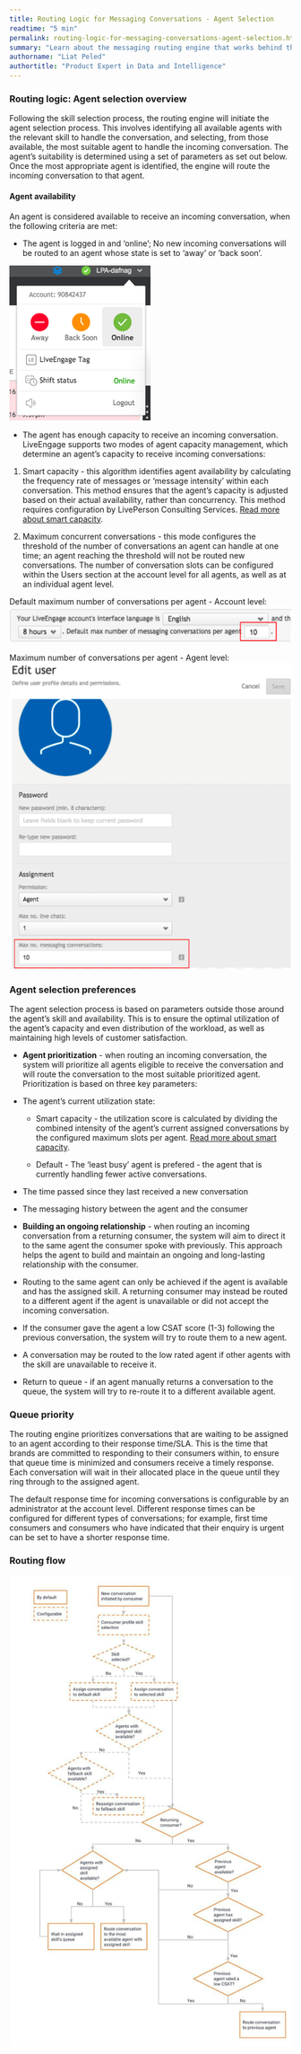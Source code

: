 ```yaml
---
title: Routing Logic for Messaging Conversations - Agent Selection
readtime: "5 min"
permalink: routing-logic-for-messaging-conversations-agent-selection.html
summary: "Learn about the messaging routing engine that works behind the scenes to select the agent that will handle an incoming conversation."
authorname: "Liat Peled"
authortitle: "Product Expert in Data and Intelligence"
---
```



### Routing logic: Agent selection overview

Following the skill selection process, the routing engine will initiate the agent selection process. This involves identifying all available agents with the relevant skill to handle the conversation, and selecting, from those available, the most suitable agent to handle the incoming conversation. The agent’s suitability is determined using a set of parameters as set out below. Once the most appropriate agent is identified, the engine will route the incoming conversation to that agent.

#### Agent availability

An agent is considered available to receive an incoming conversation, when the following criteria are met:

* The agent is logged in and ‘online’; No new incoming conversations will be routed to an agent whose state is set to ‘away’ or ‘back soon’.

![status setting](img/online-status-setting.png)

* The agent has enough capacity to receive an incoming conversation.
LiveEngage supports two modes of agent capacity management, which determine an agent’s capacity to receive incoming conversations:

 1. Smart capacity - this algorithm identifies agent availability by calculating the frequency rate of messages or ‘message intensity’ within each conversation. This method ensures that the agent’s capacity is adjusted based on their actual availability, rather than concurrency. This method requires configuration by LivePerson Consulting Services. [Read more about smart capacity](https://s3-eu-west-1.amazonaws.com/ce-sr/CA/Messaging/Smart+capacity.pdf).

 2. Maximum concurrent conversations - this mode configures the threshold of the number of conversations an agent can handle at one time; an agent reaching the threshold will not be routed new conversations. The number of conversation slots can be configured within the Users section at the account level for all agents, as well as at an individual agent level.

Default maximum number of conversations per agent - Account level:
![account settings for conversations](img/settings-number-conversations.png)

Maximum number of conversations per agent - Agent level:
![account settings for conversations agent level](img/conversations-agent-level.png)

### Agent selection preferences

The agent selection process is based on parameters outside those around the agent’s skill and availability. This is to ensure the optimal utilization of the agent’s capacity and even distribution of the workload, as well as maintaining high levels of customer satisfaction.

* **Agent prioritization** - when routing an incoming conversation, the system will prioritize all agents eligible to receive the conversation and will route the conversation to the most suitable prioritized agent. Prioritization is based on three key parameters:

 * The agent’s current utilization state:

   * Smart capacity - the utilization score is calculated by dividing the combined intensity of the agent’s current assigned conversations by the configured maximum slots per agent. [Read more about smart capacity](https://s3-eu-west-1.amazonaws.com/ce-sr/CA/Messaging/Smart+capacity.pdf).

   * Default - The ‘least busy’ agent is prefered - the agent that is currently handling fewer active conversations.

 * The time passed since they last received a new conversation

 * The messaging history between the agent and the consumer

* **Building an ongoing relationship** - when routing an incoming conversation from a returning consumer, the system will aim to direct it to the same agent the consumer spoke with previously. This approach helps the agent to build and maintain an ongoing and long-lasting relationship with the consumer.

 * Routing to the same agent can only be achieved if the agent is available and has the assigned skill. A returning consumer may instead be routed to a different agent if the agent is unavailable or did not accept the incoming conversation.

 * If the consumer gave the agent a low CSAT score (1-3) following the previous conversation, the system will try to route them to a new agent.
* A conversation may be routed to the low rated agent if other agents with the skill are unavailable to receive it.

* Return to queue - if an agent manually returns a conversation to the queue, the system will try to re-route it to a different available agent.

### Queue priority

The routing engine prioritizes conversations that are waiting to be assigned to an agent according to their response time/SLA. This is the time that brands are committed to responding to their consumers within, to ensure that queue time is minimized and consumers receive a timely response. Each conversation will wait in their allocated place in the queue until they ring through to the assigned agent.

The default response time for incoming conversations is configurable by an administrator at the account level. Different response times can be configured for different types of conversations; for example, first time consumers and consumers who have indicated that their enquiry is urgent can be set to have a shorter response time.

### Routing flow

![routing flow](img/routing-flow.jpg)
